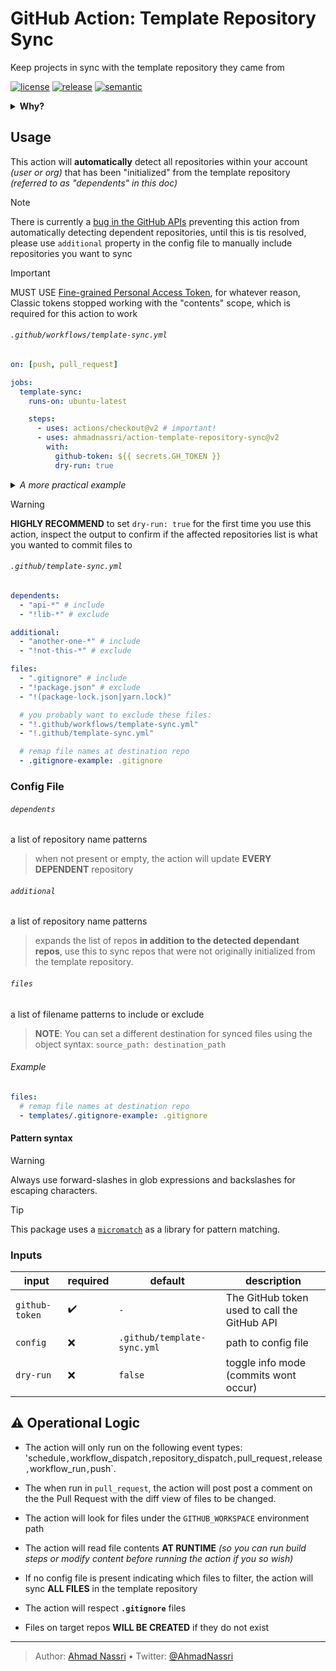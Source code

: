 # GitHub Action: Template Repository Sync

Keep projects in sync with the template repository they came from

[![license][license-img]][license-url]
[![release][release-img]][release-url]
[![semantic][semantic-img]][semantic-url]

<details>
  <summary><strong>Why?</strong></summary>

The [Template Repository][] feature is a great way to accelerate creation of new projects.

However, after you "use" the template for first time, the two repositories will forever be out of sync *(any changes made to the template repository will not be reflected in the project repository)*

</details>

## Usage

This action will **automatically** detect all repositories within your account *(user or org)* that has been "initialized" from the template repository *(referred to as "dependents" in this doc)*

> [!NOTE]
> There is currently a [bug in the GitHub APIs][] preventing this action from automatically detecting dependent repositories, until this is tis resolved, please use `additional` property in the config file to manually include repositories you want to sync

> [!IMPORTANT]
> MUST USE [Fine-grained Personal Access Token][], for whatever reason, Classic tokens stopped working with the "contents" scope, which is required for this action to work

###### `.github/workflows/template-sync.yml`

``` yaml
on: [push, pull_request]

jobs:
  template-sync:
    runs-on: ubuntu-latest

    steps:
      - uses: actions/checkout@v2 # important!
      - uses: ahmadnassri/action-template-repository-sync@v2
        with:
          github-token: ${{ secrets.GH_TOKEN }}
          dry-run: true
```

<details>
  <summary><em>A more practical example</em></summary>

``` yaml
name: template-sync

on:
  pull_request: # run on pull requests to preview changes before applying

  workflow_run: # setup this workflow as a dependency of others
    workflows: [test, release] # don't sync template unless tests and other important workflows have passed

jobs:
  template-sync:
    timeout-minutes: 20

    runs-on: ubuntu-latest

    steps:
      - uses: actions/checkout@v2
      - uses: ahmadnassri/action-workflow-run-wait@v1 # wait for workflow_run to be successful
      - uses: ahmadnassri/action-workflow-queue@v1 # avoid conflicts, by running this template one at a time
      - uses: ahmadnassri/action-template-repository-sync@v1
        with:
          github-token: ${{ secrets.GH_TOKEN }}
```

</details>

> [!WARNING]
> **HIGHLY RECOMMEND** to set `dry-run: true` for the first time you use this action, inspect the output to confirm if the affected repositories list is what you wanted to commit files to

###### `.github/template-sync.yml`

``` yaml
dependents:
  - "api-*" # include
  - "!lib-*" # exclude

additional:
  - "another-one-*" # include
  - "!not-this-*" # exclude

files:
  - ".gitignore" # include
  - "!package.json" # exclude
  - "!(package-lock.json|yarn.lock)"

  # you probably want to exclude these files:
  - "!.github/workflows/template-sync.yml"
  - "!.github/template-sync.yml"

  # remap file names at destination repo
  - .gitignore-example: .gitignore
```

### Config File

###### `dependents`

a list of repository name patterns

> when not present or empty, the action will update **EVERY DEPENDENT** repository

###### `additional`

a list of repository name patterns

> expands the list of repos **in addition to the detected dependant repos**, use this to sync repos that were not originally initialized from the template repository.

###### `files`

a list of filename patterns to include or exclude

> **NOTE**: You can set a different destination for synced files using the object syntax: `source_path: destination_path`

###### Example

``` yaml
files:
  # remap file names at destination repo
  - templates/.gitignore-example: .gitignore
```

#### Pattern syntax

> [!WARNING]
> Always use forward-slashes in glob expressions and backslashes for escaping characters.

> [!TIP]
> This package uses a [`micromatch`][] as a library for pattern matching.

### Inputs

| input          | required | default                     | description                                  |
|----------------|----------|-----------------------------|----------------------------------------------|
| `github-token` | ✔️       | `-`                         | The GitHub token used to call the GitHub API |
| `config`       | ❌       | `.github/template-sync.yml` | path to config file                          |
| `dry-run`      | ❌       | `false`                     | toggle info mode (commits wont occur)        |

## :warning: Operational Logic

- The action will only run on the following event types: 'schedule`,`workflow_dispatch`,`repository_dispatch`,`pull_request`,`release`,`workflow_run`,`push\`.
- The when run in `pull_request`, the action will post post a comment on the the Pull Request with the diff view of files to be changed.
- The action will look for files under the `GITHUB_WORKSPACE` environment path
- The action will read file contents **AT RUNTIME** *(so you can run build steps or modify content before running the action if you so wish)*
- If no config file is present indicating which files to filter, the action will sync **ALL FILES** in the template repository
- The action will respect **`.gitignore`** files
- Files on target repos **WILL BE CREATED** if they do not exist

  [Template Repository]: https://docs.github.com/en/github/creating-cloning-and-archiving-repositories/creating-a-template-repository
  [bug in the GitHub APIs]: https://github.com/github/docs/issues/4894
  [Fine-grained Personal Access Token]: https://docs.github.com/en/authentication/keeping-your-account-and-data-secure/managing-your-personal-access-tokens#fine-grained-personal-access-tokens
  [`micromatch`]: https://github.com/micromatch/micromatch

----
> Author: [Ahmad Nassri](https://www.ahmadnassri.com/) &bull;
> Twitter: [@AhmadNassri](https://twitter.com/AhmadNassri)

[license-url]: LICENSE
[license-img]: https://badgen.net/github/license/ahmadnassri/action-template-repository-sync

[release-url]: https://github.com/ahmadnassri/action-template-repository-sync/releases
[release-img]: https://badgen.net/github/release/ahmadnassri/action-template-repository-sync

[semantic-url]: https://github.com/ahmadnassri/action-template-repository-sync/actions?query=workflow%3Arelease
[semantic-img]: https://badgen.net/badge/📦/semantically%20released/blue
